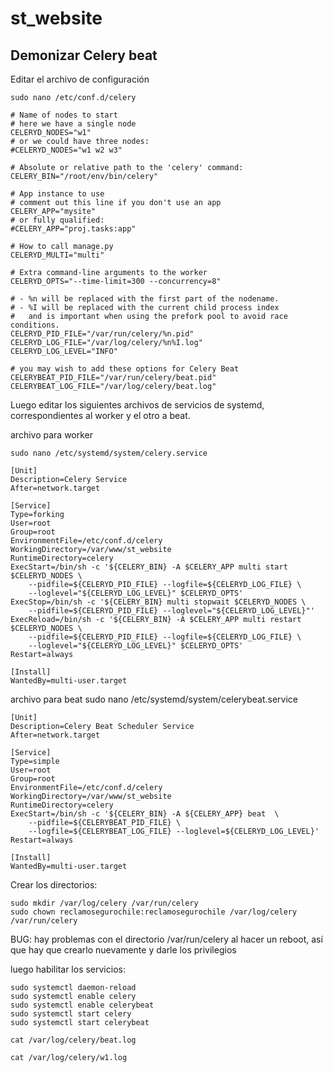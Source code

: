 # st_website


## Demonizar Celery beat

Editar el archivo de configuración

```
sudo nano /etc/conf.d/celery
```

```
# Name of nodes to start
# here we have a single node
CELERYD_NODES="w1"
# or we could have three nodes:
#CELERYD_NODES="w1 w2 w3"

# Absolute or relative path to the 'celery' command:
CELERY_BIN="/root/env/bin/celery" 

# App instance to use
# comment out this line if you don't use an app
CELERY_APP="mysite"
# or fully qualified:
#CELERY_APP="proj.tasks:app"

# How to call manage.py
CELERYD_MULTI="multi"

# Extra command-line arguments to the worker
CELERYD_OPTS="--time-limit=300 --concurrency=8"

# - %n will be replaced with the first part of the nodename.
# - %I will be replaced with the current child process index
#   and is important when using the prefork pool to avoid race conditions.
CELERYD_PID_FILE="/var/run/celery/%n.pid"
CELERYD_LOG_FILE="/var/log/celery/%n%I.log"
CELERYD_LOG_LEVEL="INFO"

# you may wish to add these options for Celery Beat
CELERYBEAT_PID_FILE="/var/run/celery/beat.pid"
CELERYBEAT_LOG_FILE="/var/log/celery/beat.log"
```

Luego editar los siguientes archivos de servicios de systemd, correspondientes al worker y el otro a beat.


archivo para worker
```
sudo nano /etc/systemd/system/celery.service
```

```
[Unit]
Description=Celery Service
After=network.target

[Service]
Type=forking
User=root
Group=root
EnvironmentFile=/etc/conf.d/celery
WorkingDirectory=/var/www/st_website
RuntimeDirectory=celery
ExecStart=/bin/sh -c '${CELERY_BIN} -A $CELERY_APP multi start $CELERYD_NODES \
    --pidfile=${CELERYD_PID_FILE} --logfile=${CELERYD_LOG_FILE} \
    --loglevel="${CELERYD_LOG_LEVEL}" $CELERYD_OPTS'
ExecStop=/bin/sh -c '${CELERY_BIN} multi stopwait $CELERYD_NODES \
    --pidfile=${CELERYD_PID_FILE} --loglevel="${CELERYD_LOG_LEVEL}"'
ExecReload=/bin/sh -c '${CELERY_BIN} -A $CELERY_APP multi restart $CELERYD_NODES \
    --pidfile=${CELERYD_PID_FILE} --logfile=${CELERYD_LOG_FILE} \
    --loglevel="${CELERYD_LOG_LEVEL}" $CELERYD_OPTS'
Restart=always

[Install]
WantedBy=multi-user.target
```

archivo para beat
sudo nano /etc/systemd/system/celerybeat.service

```
[Unit]
Description=Celery Beat Scheduler Service
After=network.target

[Service]
Type=simple
User=root
Group=root
EnvironmentFile=/etc/conf.d/celery
WorkingDirectory=/var/www/st_website
RuntimeDirectory=celery
ExecStart=/bin/sh -c '${CELERY_BIN} -A ${CELERY_APP} beat  \
    --pidfile=${CELERYBEAT_PID_FILE} \
    --logfile=${CELERYBEAT_LOG_FILE} --loglevel=${CELERYD_LOG_LEVEL}'
Restart=always

[Install]
WantedBy=multi-user.target
```

Crear los directorios:

```
sudo mkdir /var/log/celery /var/run/celery
sudo chown reclamosegurochile:reclamosegurochile /var/log/celery /var/run/celery 
```
BUG: hay problemas con el directorio /var/run/celery al hacer un reboot, así que hay que crearlo nuevamente y darle los privilegios

luego habilitar los servicios:

```
sudo systemctl daemon-reload
sudo systemctl enable celery
sudo systemctl enable celerybeat
sudo systemctl start celery
sudo systemctl start celerybeat

cat /var/log/celery/beat.log

cat /var/log/celery/w1.log
```